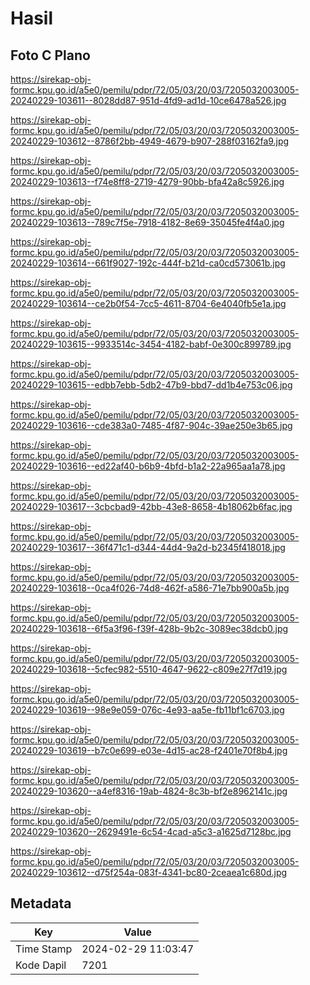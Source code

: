 # Hasil

## Foto C Plano

https://sirekap-obj-formc.kpu.go.id/a5e0/pemilu/pdpr/72/05/03/20/03/7205032003005-20240229-103611--8028dd87-951d-4fd9-ad1d-10ce6478a526.jpg

https://sirekap-obj-formc.kpu.go.id/a5e0/pemilu/pdpr/72/05/03/20/03/7205032003005-20240229-103612--8786f2bb-4949-4679-b907-288f03162fa9.jpg

https://sirekap-obj-formc.kpu.go.id/a5e0/pemilu/pdpr/72/05/03/20/03/7205032003005-20240229-103613--f74e8ff8-2719-4279-90bb-bfa42a8c5926.jpg

https://sirekap-obj-formc.kpu.go.id/a5e0/pemilu/pdpr/72/05/03/20/03/7205032003005-20240229-103613--789c7f5e-7918-4182-8e69-35045fe4f4a0.jpg

https://sirekap-obj-formc.kpu.go.id/a5e0/pemilu/pdpr/72/05/03/20/03/7205032003005-20240229-103614--661f9027-192c-444f-b21d-ca0cd573061b.jpg

https://sirekap-obj-formc.kpu.go.id/a5e0/pemilu/pdpr/72/05/03/20/03/7205032003005-20240229-103614--ce2b0f54-7cc5-4611-8704-6e4040fb5e1a.jpg

https://sirekap-obj-formc.kpu.go.id/a5e0/pemilu/pdpr/72/05/03/20/03/7205032003005-20240229-103615--9933514c-3454-4182-babf-0e300c899789.jpg

https://sirekap-obj-formc.kpu.go.id/a5e0/pemilu/pdpr/72/05/03/20/03/7205032003005-20240229-103615--edbb7ebb-5db2-47b9-bbd7-dd1b4e753c06.jpg

https://sirekap-obj-formc.kpu.go.id/a5e0/pemilu/pdpr/72/05/03/20/03/7205032003005-20240229-103616--cde383a0-7485-4f87-904c-39ae250e3b65.jpg

https://sirekap-obj-formc.kpu.go.id/a5e0/pemilu/pdpr/72/05/03/20/03/7205032003005-20240229-103616--ed22af40-b6b9-4bfd-b1a2-22a965aa1a78.jpg

https://sirekap-obj-formc.kpu.go.id/a5e0/pemilu/pdpr/72/05/03/20/03/7205032003005-20240229-103617--3cbcbad9-42bb-43e8-8658-4b18062b6fac.jpg

https://sirekap-obj-formc.kpu.go.id/a5e0/pemilu/pdpr/72/05/03/20/03/7205032003005-20240229-103617--36f471c1-d344-44d4-9a2d-b2345f418018.jpg

https://sirekap-obj-formc.kpu.go.id/a5e0/pemilu/pdpr/72/05/03/20/03/7205032003005-20240229-103618--0ca4f026-74d8-462f-a586-71e7bb900a5b.jpg

https://sirekap-obj-formc.kpu.go.id/a5e0/pemilu/pdpr/72/05/03/20/03/7205032003005-20240229-103618--6f5a3f96-f39f-428b-9b2c-3089ec38dcb0.jpg

https://sirekap-obj-formc.kpu.go.id/a5e0/pemilu/pdpr/72/05/03/20/03/7205032003005-20240229-103618--5cfec982-5510-4647-9622-c809e27f7d19.jpg

https://sirekap-obj-formc.kpu.go.id/a5e0/pemilu/pdpr/72/05/03/20/03/7205032003005-20240229-103619--98e9e059-076c-4e93-aa5e-fb11bf1c6703.jpg

https://sirekap-obj-formc.kpu.go.id/a5e0/pemilu/pdpr/72/05/03/20/03/7205032003005-20240229-103619--b7c0e699-e03e-4d15-ac28-f2401e70f8b4.jpg

https://sirekap-obj-formc.kpu.go.id/a5e0/pemilu/pdpr/72/05/03/20/03/7205032003005-20240229-103620--a4ef8316-19ab-4824-8c3b-bf2e8962141c.jpg

https://sirekap-obj-formc.kpu.go.id/a5e0/pemilu/pdpr/72/05/03/20/03/7205032003005-20240229-103620--2629491e-6c54-4cad-a5c3-a1625d7128bc.jpg

https://sirekap-obj-formc.kpu.go.id/a5e0/pemilu/pdpr/72/05/03/20/03/7205032003005-20240229-103612--d75f254a-083f-4341-bc80-2ceaea1c680d.jpg


## Metadata

| Key        | Value               |
| ---------- | ------------------- |
| Time Stamp | 2024-02-29 11:03:47 |
| Kode Dapil | 7201                |



